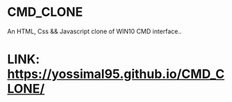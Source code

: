 # CMD_CLONE
An HTML, Css &amp;&amp; Javascript clone of WIN10 CMD interface.. 
# LINK: https://yossimal95.github.io/CMD_CLONE/

